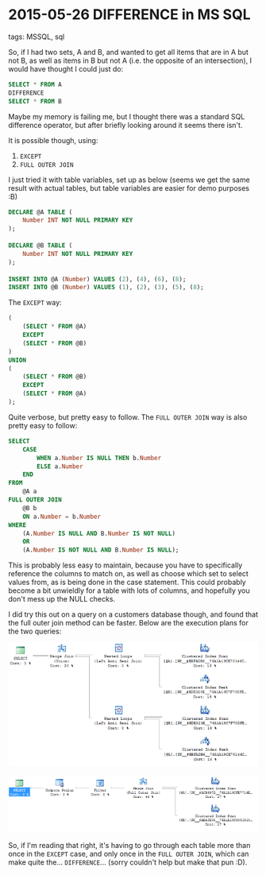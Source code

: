 # 2015-05-26 DIFFERENCE in MS SQL

tags: MSSQL, sql

So, if I had two sets, A and B, and wanted to get all items that are in A but not B, as well as items in B but not A (i.e. the opposite of an intersection), I would have thought I could just do:

```sql
SELECT * FROM A
DIFFERENCE
SELECT * FROM B
```

Maybe my memory is failing me, but I thought there was a standard SQL difference operator, but after briefly looking around it seems there isn't.

It is possible though, using:

1. `EXCEPT`
2. `FULL OUTER JOIN`

I just tried it with table variables, set up as below (seems we get the same result with actual tables, but table variables are easier for demo purposes :B)

```sql
DECLARE @A TABLE (
    Number INT NOT NULL PRIMARY KEY
);

DECLARE @B TABLE (
    Number INT NOT NULL PRIMARY KEY
);

INSERT INTO @A (Number) VALUES (2), (4), (6), (8);
INSERT INTO @B (Number) VALUES (1), (2), (3), (5), (8);
```

The `EXCEPT` way:

```sql
(
    (SELECT * FROM @A)
    EXCEPT
    (SELECT * FROM @B)
)
UNION
(
    (SELECT * FROM @B)
    EXCEPT
    (SELECT * FROM @A)
);
```

Quite verbose, but pretty easy to follow. The `FULL OUTER JOIN` way is also pretty easy to follow:

```sql
SELECT
    CASE
        WHEN a.Number IS NULL THEN b.Number
        ELSE a.Number
    END
FROM
    @A a
FULL OUTER JOIN
    @B b
    ON a.Number = b.Number
WHERE
    (A.Number IS NULL AND B.Number IS NOT NULL)
    OR
    (A.Number IS NOT NULL AND B.Number IS NULL);
```

This is probably less easy to maintain, because you have to specifically reference the columns to match on, as well as choose which set to select values from, as is being done in the case statement. This could probably become a bit unwieldly for a table with lots of columns, and hopefully you don't mess up the NULL checks.

I did try this out on a query on a customers database though, and found that the full outer join method can be faster. Below are the execution plans for the two queries:

![except](./img/2015-05-26_difference-in-ms-sql_01_except.png)
<br/><br/>
![full-outer-join](./img/2015-05-26_difference-in-ms-sql_02_full-outer-join.png)

So, if I'm reading that right, it's having to go through each table more than once in the `EXCEPT` case, and only once in the `FULL OUTER JOIN`, which can make quite the... `DIFFERENCE`... (sorry couldn't help but make that pun :D).
